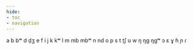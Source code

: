 ```yaml
---
hide:
- toc
- navigation
---
```

a
b
bʷ
d
d̠ʒ
e
f
i
j
k
kʷ
l
m
mb
mbʷ
n
nd
o
p
s
t
t̠ʃ
u
w
ŋ
ŋɡ
ŋɡʷ
ɔ
ɛ
ɣ
ɦ
ɲ
ɾ
